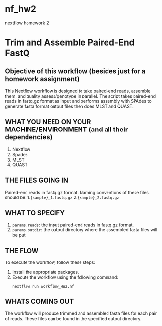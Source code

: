 # nf_hw2
nextflow homework 2
# Trim and Assemble Paired-End FastQ 

## Objective of this workflow (besides just for a homework assignment)
This Nextflow workflow is designed to take paired-end reads, assemble them, and quality assess/genotype in parallel. The script takes paired-end reads in fastq.gz format as input and performs assembly with SPAdes to generate fasta format output files then does MLST and QUAST.

## WHAT YOU NEED ON YOUR MACHINE/ENVIRONMENT (and all their dependencies)
1. Nextflow
2. Spades
3. MLST
4. QUAST

## THE FILES GOING IN
Paired-end reads in fastq.gz format. Naming conventions of these files should be:
1.`{sample}_1.fastq.gz`
2.`{sample}_2.fastq.gz`

## WHAT TO SPECIFY
1. `params.reads`: the input paired-end reads in fastq.gz format.
2. `params.outdir`: the output directory where the assembled fasta files will be put

## THE FLOW
To execute the workflow, follow these steps:
1. Install the appropriate packages.
2. Execute the workflow using the following command:
   ```
   nextflow run workflow_HW2.nf
   ```

## WHATS COMING OUT
The workflow will produce trimmed and assembled fasta files for each pair of reads. These files can be found in the specified output directory.
